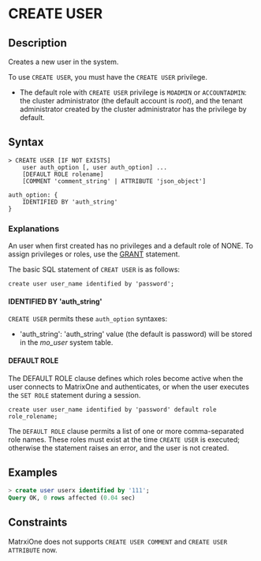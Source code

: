 # **CREATE USER**

## **Description**

Creates a new user in the system.

To use `CREATE USER`, you must have the `CREATE USER` privilege.

- The default role with `CREATE USER` privilege is `MOADMIN` or `ACCOUNTADMIN`: the cluster administrator (the default account is *root*), and the tenant administrator created by the cluster administrator has the privilege by default.

## **Syntax**

```
> CREATE USER [IF NOT EXISTS]
    user auth_option [, user auth_option] ...
    [DEFAULT ROLE rolename]  
    [COMMENT 'comment_string' | ATTRIBUTE 'json_object']

auth_option: {
    IDENTIFIED BY 'auth_string'
}
```

### Explanations

An user when first created has no privileges and a default role of NONE. To assign privileges or roles, use the [GRANT](grant.md) statement.

The basic SQL statement of `CREAT USER` is as follows:

```
create user user_name identified by 'password';
```

#### IDENTIFIED BY 'auth_string'

`CREATE USER` permits these `auth_option` syntaxes:

- 'auth_string': 'auth_string' value (the default is password) will be stored in  the *mo_user* system table.

#### DEFAULT ROLE

The DEFAULT ROLE clause defines which roles become active when the user connects to MatrixOne and authenticates, or when the user executes the `SET ROLE` statement during a session.

```
create user user_name identified by 'password' default role role_rolename;
```

The `DEFAULT ROLE` clause permits a list of one or more comma-separated role names. These roles must exist at the time `CREATE USER` is executed; otherwise the statement raises an error, and the user is not created.

## **Examples**

```sql
> create user userx identified by '111';
Query OK, 0 rows affected (0.04 sec)
```

## **Constraints**

MatrxiOne does not supports `CREATE USER COMMENT` and `CREATE USER ATTRIBUTE` now.
